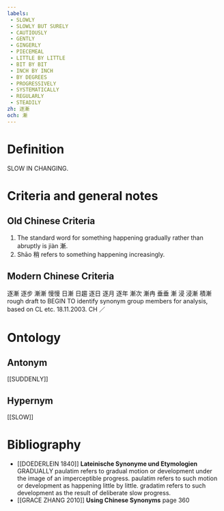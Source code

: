 ```yaml
---
labels: 
 - SLOWLY
 - SLOWLY BUT SURELY
 - CAUTIOUSLY
 - GENTLY
 - GINGERLY
 - PIECEMEAL
 - LITTLE BY LITTLE
 - BIT BY BIT
 - INCH BY INCH
 - BY DEGREES
 - PROGRESSIVELY
 - SYSTEMATICALLY
 - REGULARLY
 - STEADILY
zh: 逐漸
och: 漸
---
```


# Definition
SLOW IN CHANGING.
# Criteria and general notes
## Old Chinese Criteria
1. The standard word for something happening gradually rather than abruptly is jiàn 漸.
2. Shāo 稍 refers to something happening increasingly.
## Modern Chinese Criteria
逐漸
逐步
漸漸
慢慢
日漸
日趨
逐日
逐月
逐年
漸次
漸冉
垂垂
漸
浸
浸漸
積漸
rough draft to BEGIN TO identify synonym group members for analysis, based on CL etc. 18.11.2003. CH ／
# Ontology

## Antonym
[[SUDDENLY]]
## Hypernym
[[SLOW]]
# Bibliography
- [[DOEDERLEIN 1840]]
**Lateinische Synonyme und Etymologien** 
GRADUALLY
paulatim refers to gradual motion or development under the image of an imperceptible progress.
paulatim refers to such motion or development as happening little by little.
gradatim refers to such development as the result of deliberate slow progress.
- [[GRACE ZHANG 2010]]
**Using Chinese Synonyms** page 360
